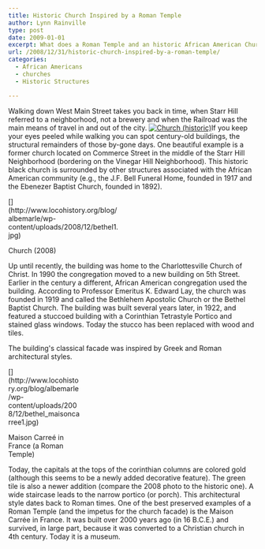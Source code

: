 ```yaml
---
title: Historic Church Inspired by a Roman Temple
author: Lynn Rainville
type: post
date: 2009-01-01
excerpt: What does a Roman Temple and an historic African American Church have in common ?
url: /2008/12/31/historic-church-inspired-by-a-roman-temple/
categories:
  - African Americans
  - churches
  - Historic Structures

---
```

Walking down West Main Street takes you back in time, when Starr Hill referred to a neighborhood, not a brewery and when the Railroad was the main means of travel in and out of the city. [<img class="aligncenter size-thumbnail wp-image-257" title="bethel2" src="http://www.locohistory.org/blog/albemarle/wp-content/uploads/2008/12/bethel2.jpg" alt="Church (historic)" />][1]If you keep your eyes peeled while walking you can spot century-old buildings, the structural remainders of those by-gone days. One beautiful example is a former church located on Commerce Street in the middle of the Starr Hill Neighborhood (bordering on the Vinegar Hill Neighborhood). This historic black church is surrounded by other structures associated with the African American community (e.g., the J.F. Bell Funeral Home, founded in 1917 and the Ebenezer Baptist Church, founded in 1892).

<div id="attachment_256" class="wp-caption alignleft" style="width: 226px">
  [](http://www.locohistory.org/blog/albemarle/wp-content/uploads/2008/12/bethel1.jpg)
  
  <p class="wp-caption-text">
    Church (2008)
  </p>
</div>

Up until recently, the building was home to the Charlottesville Church of Christ. In 1990 the congregation moved to a new building on 5th Street. Earlier in the century a different, African American congregation used the building. According to Professor Emeritus K. Edward Lay, the church was founded in 1919 and called the Bethlehem Apostolic Church or the Bethel Baptist Church. The building was built several years later, in 1922, and featured a stuccoed building with a Corinthian Tetrastyle Portico and stained glass windows. Today the stucco has been replaced with wood and tiles.

The building's classical facade was inspired by Greek and Roman architectural styles.

<div id="attachment_260" class="wp-caption alignright" style="width: 145px">
  [](http://www.locohistory.org/blog/albemarle/wp-content/uploads/2008/12/bethel_maisoncarree1.jpg)
  
  <p class="wp-caption-text">
    Maison Carreé in France (a Roman Temple)
  </p>
</div>

Today, the capitals at the tops of the corinthian columns are colored gold (although this seems to be a newly added decorative feature). The green tile is also a newer addition (compare the 2008 photo to the historic one). A wide staircase leads to the narrow portico (or porch). This architectural style dates back to Roman times. One of the best preserved examples of a Roman Temple (and the impetus for the church facade) is the Maison Carrée in France. It was built over 2000 years ago (in 16 B.C.E.) and survived, in large part, because it was converted to a Christian church in 4th century. Today it is a museum.

 [1]: http://www.locohistory.org/blog/albemarle/wp-content/uploads/2008/12/bethel2.jpg
